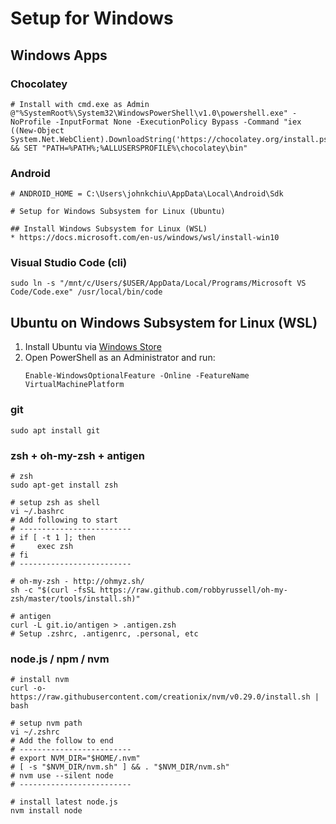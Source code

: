 # Setup for Windows

## Windows Apps

### Chocolatey
```shell
# Install with cmd.exe as Admin
@"%SystemRoot%\System32\WindowsPowerShell\v1.0\powershell.exe" -NoProfile -InputFormat None -ExecutionPolicy Bypass -Command "iex ((New-Object System.Net.WebClient).DownloadString('https://chocolatey.org/install.ps1'))" && SET "PATH=%PATH%;%ALLUSERSPROFILE%\chocolatey\bin"
```

### Android
```shell
# ANDROID_HOME = C:\Users\johnkchiu\AppData\Local\Android\Sdk

# Setup for Windows Subsystem for Linux (Ubuntu)

## Install Windows Subsystem for Linux (WSL)
* https://docs.microsoft.com/en-us/windows/wsl/install-win10
```

### Visual Studio Code (cli)
```shell
sudo ln -s "/mnt/c/Users/$USER/AppData/Local/Programs/Microsoft VS Code/Code.exe" /usr/local/bin/code
```
## Ubuntu on Windows Subsystem for Linux (WSL)
1. Install Ubuntu via [Windows Store](https://www.microsoft.com/en-us/p/ubuntu/9nblggh4msv6)
1. Open PowerShell as an Administrator and run:
    ```
    Enable-WindowsOptionalFeature -Online -FeatureName VirtualMachinePlatform
    ```

### git
```shell
sudo apt install git
```

### zsh + oh-my-zsh + antigen
```shell
# zsh
sudo apt-get install zsh

# setup zsh as shell
vi ~/.bashrc
# Add following to start
# -------------------------
# if [ -t 1 ]; then
#     exec zsh
# fi
# -------------------------

# oh-my-zsh - http://ohmyz.sh/
sh -c "$(curl -fsSL https://raw.github.com/robbyrussell/oh-my-zsh/master/tools/install.sh)"

# antigen
curl -L git.io/antigen > .antigen.zsh
# Setup .zshrc, .antigenrc, .personal, etc
```

### node.js / npm / nvm
```shell
# install nvm
curl -o- https://raw.githubusercontent.com/creationix/nvm/v0.29.0/install.sh | bash

# setup nvm path
vi ~/.zshrc
# Add the follow to end
# -------------------------
# export NVM_DIR="$HOME/.nvm"
# [ -s "$NVM_DIR/nvm.sh" ] && . "$NVM_DIR/nvm.sh"
# nvm use --silent node
# -------------------------

# install latest node.js
nvm install node
```
